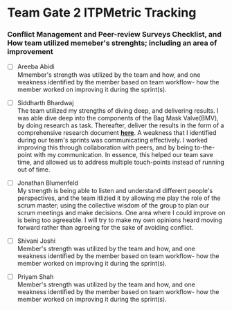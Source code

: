 # Team Gate 2 ITPMetric Tracking

### Conflict Management and Peer-review Surveys Checklist, and How team utilized memeber's strenghts; including an area of improvement
* [ ] Areeba Abidi \
Mmember's strength was utilized by the team and how, and one weakness identified by the member based on team workflow- how the member worked on improving it during the sprint(s).

* [ ] Siddharth Bhardwaj \
 The team utilized my strengths of diving deep, and delivering results. I was able dive deep into the components of the Bag Mask Valve(BMV), by doing research as task. Thereafter, deliver the results in the form of a comprehensive research document ****[here](https://drive.google.com/file/d/1fbR2aad2eUqU_aILc2vjHCjWiD7Ffg1f/view?usp=sharing)****. A weakness that I identified during our team's sprints was communicating effectively. I worked improving this through collaboration with peers, and by being to-the-point with my communication. In essence, this helped our team save time, and allowed us to address multiple touch-points instead of running out of time.  

* [ ] Jonathan Blumenfeld \
My strength is being able to listen and understand different people's perspectives, and the team itlizied it by allowing me play the role of the scrum master; using the collective wisdom of the group to plan our scrum meetings and make decisions. One area where I could improve on is being too agreeable.  I will try to make my own opinions heard moving forward rather than agreeing for the sake of avoiding conflict.

* [ ] Shivani Joshi \
Member's strength was utilized by the team and how, and one weakness identified by the member based on team workflow- how the member worked on improving it during the sprint(s).

* [ ] Priyam Shah \
Member's strength was utilized by the team and how, and one weakness identified by the member based on team workflow- how the member worked on improving it during the sprint(s).
